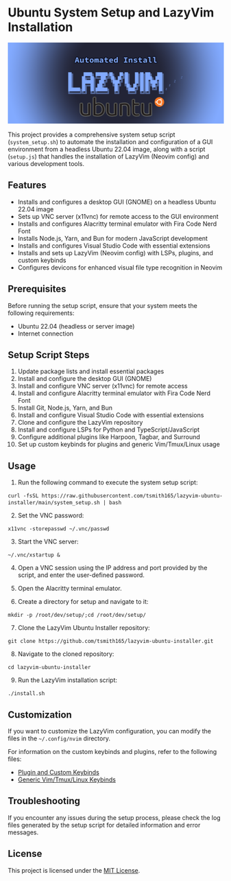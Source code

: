# Ubuntu System Setup and LazyVim Installation

![LazyVim Logo](assets/lazyvim-ubuntu-installer-logo.png)

This project provides a comprehensive system setup script (`system_setup.sh`) to automate the installation and configuration of a GUI environment from a headless Ubuntu 22.04 image, along with a script (`setup.js`) that handles the installation of LazyVim (Neovim config) and various development tools.

## Features

-   Installs and configures a desktop GUI (GNOME) on a headless Ubuntu 22.04 image
-   Sets up VNC server (x11vnc) for remote access to the GUI environment
-   Installs and configures Alacritty terminal emulator with Fira Code Nerd Font
-   Installs Node.js, Yarn, and Bun for modern JavaScript development
-   Installs and configures Visual Studio Code with essential extensions
-   Installs and sets up LazyVim (Neovim config) with LSPs, plugins, and custom keybinds
-   Configures devicons for enhanced visual file type recognition in Neovim

## Prerequisites

Before running the setup script, ensure that your system meets the following requirements:

-   Ubuntu 22.04 (headless or server image)
-   Internet connection

## Setup Script Steps

1. Update package lists and install essential packages
2. Install and configure the desktop GUI (GNOME)
3. Install and configure VNC server (x11vnc) for remote access
4. Install and configure Alacritty terminal emulator with Fira Code Nerd Font
5. Install Git, Node.js, Yarn, and Bun
6. Install and configure Visual Studio Code with essential extensions
7. Clone and configure the LazyVim repository
8. Install and configure LSPs for Python and TypeScript/JavaScript
9. Configure additional plugins like Harpoon, Tagbar, and Surround
10. Set up custom keybinds for plugins and generic Vim/Tmux/Linux usage

## Usage

1. Run the following command to execute the system setup script:

```
curl -fsSL https://raw.githubusercontent.com/tsmith165/lazyvim-ubuntu-installer/main/system_setup.sh | bash
```

2. Set the VNC password:

```
x11vnc -storepasswd ~/.vnc/passwd
```

3. Start the VNC server:

```
~/.vnc/xstartup &
```

4. Open a VNC session using the IP address and port provided by the script, and enter the user-defined password.

5. Open the Alacritty terminal emulator.

6. Create a directory for setup and navigate to it:

```
mkdir -p /root/dev/setup/;cd /root/dev/setup/
```

7. Clone the LazyVim Ubuntu Installer repository:

```
git clone https://github.com/tsmith165/lazyvim-ubuntu-installer.git
```

8. Navigate to the cloned repository:

```
cd lazyvim-ubuntu-installer
```

9. Run the LazyVim installation script:

```
./install.sh
```

## Customization

If you want to customize the LazyVim configuration, you can modify the files in the `~/.config/nvim` directory.

For information on the custom keybinds and plugins, refer to the following files:

-   [Plugin and Custom Keybinds](PLUGIN_KEYBINDS.md)
-   [Generic Vim/Tmux/Linux Keybinds](GENERIC_KEYBINDS.md)

## Troubleshooting

If you encounter any issues during the setup process, please check the log files generated by the setup script for detailed information and error messages.

## License

This project is licensed under the [MIT License](LICENSE).
